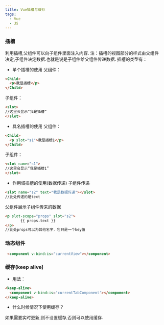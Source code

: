 ```yaml
---
title: Vue插槽与缓存
tags:
  - Vue
  - JS
---
```


### 插槽

利用插槽,父组件可以向子组件里面注入内容.
注：插槽的视图部分的样式由父组件决定,子组件决定数据.也就是说是子组件给父组件传递数据.
插槽的类型有：

- 单个插槽的使用
  父组件：

```HTML
<Child>
  <p>我是插槽</p>
</Child>
```

  <!-- more -->

子组件：

```HTML
<slot>
//这里会显示“我是插槽”
</slot>
```

- 具名插槽的使用
  父组件：

```HTML
<Child>
  <p slot="s1">我是插槽1</p>
</Child>
```

子组件：

```HTML
<slot name="s1">
//这里会显示“我是插槽1”
</slot>
```

- 作用域插槽的使用(数据传递)
  子组件传递

```HTML
<slot name="s2" text="我是数据传递"></slot>
//此处传递的是text
```

父组件展示子组件传来的数据

```HTML
<p slot-scope="props" slot="s2">
       {{ props.text }}
</p>
//此处props可以为其他名字，它只是一个key值
```

### 动态组件

```HTML
 <component v-bind:is="currentView"></component>
```

### 缓存(keep alive)

- 用法：

```HTML
<keep-alive>
  <component v-bind:is="currentTabComponent"></component>
</keep-alive>
```

- 什么时候情况下使用缓存？

如果需要实时更新,则不设置缓存,否则可以使用缓存.
